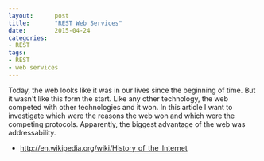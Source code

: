 ```yaml
---
layout:      post
title:       "REST Web Services"
date:        2015-04-24
categories:
- REST
tags:
- REST
- web services
---
```

Today, the web looks like it was in our lives since the beginning of time. But it wasn't like this form the start. Like any other technology, the web competed with other technologies and it won. In this article I want to investigate which were the reasons the web won and which were the competing protocols. Apparently, the biggest advantage of the web was addressability.

- http://en.wikipedia.org/wiki/History_of_the_Internet
